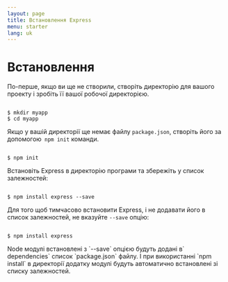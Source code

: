 ```yaml
---
layout: page
title: Встановлення Express
menu: starter
lang: uk
---
```

<!---
 Copyright (c) 2016 StrongLoop, IBM, and Express Contributors
 License: MIT
-->

# Встановлення

По-перше, якщо ви ще не створили, створіть директорію для вашого проекту і зробіть її вашої робочої директорією.

<pre><code class="language-sh" translate="no">
$ mkdir myapp
$ cd myapp
</code></pre>

Якщо у вашій директорії ще немає файлу `package.json`, створіть його за допомогою` npm init` команди.

<pre><code class="language-sh" translate="no">
$ npm init
</code></pre>

Встановіть Express в директорію програми та збережіть у список залежностей:

<pre><code class="language-sh" translate="no">
$ npm install express --save
</code></pre>

Для того щоб тимчасово встановити Express, і не додавати його в список залежностей, не вказуйте `--save` опцію:

<pre><code class="language-sh" translate="no">
$ npm install express
</code></pre>

<div class="doc-box doc-info" markdown="1">
Node модулі встановлені з `--save` опцією будуть додані в` dependencies` список `package.json` файлу.
І при використанні `npm install` в директорії додатку модулі будуть автоматично встановлені зі списку залежностей.
</div>
